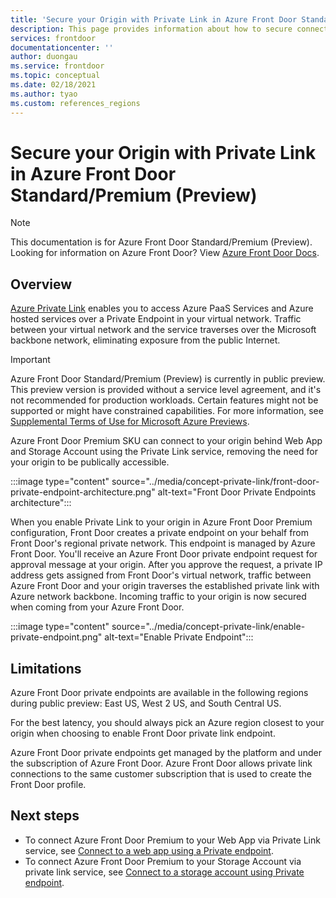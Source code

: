 ```yaml
---
title: 'Secure your Origin with Private Link in Azure Front Door Standard/Premium (Preview)'
description: This page provides information about how to secure connectivity to your origin using Private Link.
services: frontdoor
documentationcenter: ''
author: duongau
ms.service: frontdoor
ms.topic: conceptual
ms.date: 02/18/2021
ms.author: tyao
ms.custom: references_regions
---
```


# Secure your Origin with Private Link in Azure Front Door Standard/Premium (Preview)

> [!Note]
> This documentation is for Azure Front Door Standard/Premium (Preview). Looking for information on Azure Front Door? View [Azure Front Door Docs](../front-door-overview.md).

## Overview

[Azure Private Link](../../private-link/private-link-overview.md) enables you to access Azure PaaS Services and Azure hosted services over a Private Endpoint in your virtual network. Traffic between your virtual network and the service traverses over the Microsoft backbone network, eliminating exposure from the public Internet.

> [!IMPORTANT]
> Azure Front Door Standard/Premium (Preview) is currently in public preview.
> This preview version is provided without a service level agreement, and it's not recommended for production workloads. Certain features might not be supported or might have constrained capabilities.
> For more information, see [Supplemental Terms of Use for Microsoft Azure Previews](https://azure.microsoft.com/support/legal/preview-supplemental-terms/).

Azure Front Door Premium SKU can connect to your origin behind Web App and Storage Account using the Private Link service, removing the need for your origin to be publically accessible.

:::image type="content" source="../media/concept-private-link/front-door-private-endpoint-architecture.png" alt-text="Front Door Private Endpoints architecture":::

When you enable Private Link to your origin in Azure Front Door Premium configuration, Front Door creates a private endpoint on your behalf from Front Door's regional private network. This endpoint is managed by Azure Front Door. You'll receive an Azure Front Door private endpoint request for approval message at your origin. After you approve the request, a private IP address gets assigned from Front Door's virtual network, traffic between Azure Front Door and your origin traverses the established private link with Azure network backbone. Incoming traffic to your origin is now secured when coming from your Azure Front Door.

:::image type="content" source="../media/concept-private-link/enable-private-endpoint.png" alt-text="Enable Private Endpoint":::

## Limitations

Azure Front Door private endpoints are available in the following regions during public preview: East US, West 2 US, and South Central US.

For the best latency, you should always pick an Azure region closest to your origin when choosing to enable Front Door private link endpoint.

Azure Front Door private endpoints get managed by the platform and under the subscription of Azure Front Door. Azure Front Door allows private link connections to the same customer subscription that is used to create the Front Door profile.

## Next steps

* To connect Azure Front Door Premium to your Web App via Private Link service, see [Connect to a web app using a Private endpoint](../../private-link/tutorial-private-endpoint-webapp-portal.md).
* To connect Azure Front Door Premium to your Storage Account via private link service, see [Connect to a storage account using Private endpoint](../../private-link/tutorial-private-endpoint-storage-portal.md).
